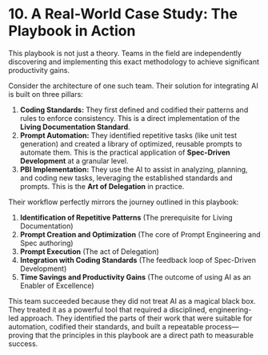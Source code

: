 # **10. A Real-World Case Study: The Playbook in Action**

This playbook is not just a theory. Teams in the field are independently discovering and implementing this exact methodology to achieve significant productivity gains.

Consider the architecture of one such team. Their solution for integrating AI is built on three pillars:

1.  **Coding Standards:** They first defined and codified their patterns and rules to enforce consistency. This is a direct implementation of the **Living Documentation Standard**.
2.  **Prompt Automation:** They identified repetitive tasks (like unit test generation) and created a library of optimized, reusable prompts to automate them. This is the practical application of **Spec-Driven Development** at a granular level.
3.  **PBI Implementation:** They use the AI to assist in analyzing, planning, and coding new tasks, leveraging the established standards and prompts. This is the **Art of Delegation** in practice.

Their workflow perfectly mirrors the journey outlined in this playbook:

1.  **Identification of Repetitive Patterns** (The prerequisite for Living Documentation)
2.  **Prompt Creation and Optimization** (The core of Prompt Engineering and Spec authoring)
3.  **Prompt Execution** (The act of Delegation)
4.  **Integration with Coding Standards** (The feedback loop of Spec-Driven Development)
5.  **Time Savings and Productivity Gains** (The outcome of using AI as an Enabler of Excellence)

This team succeeded because they did not treat AI as a magical black box. They treated it as a powerful tool that required a disciplined, engineering-led approach. They identified the parts of their work that were suitable for automation, codified their standards, and built a repeatable process—proving that the principles in this playbook are a direct path to measurable success.
